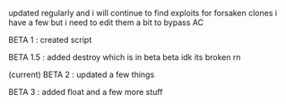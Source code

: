 updated regularly and i will continue to find exploits for forsaken clones
i have a few but i need to edit them a bit to bypass AC

BETA 1 : created script

BETA 1.5 : added destroy which is in beta beta idk its broken rn

(current) BETA 2 : updated a few things

BETA 3 : added float and a few more stuff
